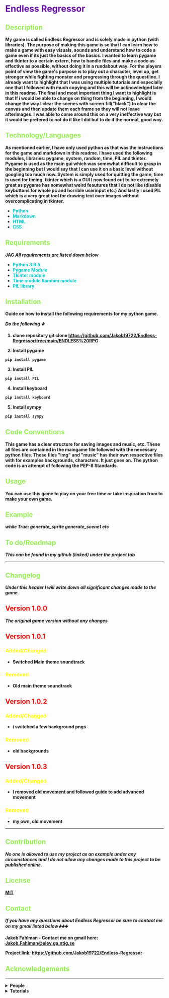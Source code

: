 
                                            


## <h1><strong><span style="color:#6a0dad">Endless Regressor</span> 

## <h2><strong><span style="color:95f252">Description</span> 

My game is called Endless Regressor and is solely made in python (with libraries). The purpose of making this game is so that I can learn how to make a game with easy visuals, sounds and understand how to code a game even if its just the basics of the basics. I wanted to learn pygame and tkinter to a certain extern, how to handle files and make a code as effective as possible, without doing it in a rundabout way. For the players point of view the game's purpose is to play out a character, level up, get stronger while fighting monster and progressing through the questline. I already want to highlight that I was using multiple tutorials and especially one that I followed with much copying and this will be acknowledged later in this readme. The final and most important thing I want to highlight is that If i would be able to change on thing from the beginning, I would change the way I clear the scenes with screen.fill("black") to clear the canvas and then update them each frame so they will not leave afterimages. I was able to come around this on a very ineffective way but it would be prefered to not do it like I did but to do it the normal, good way.



## <h2><strong><span style="color:95f252">Technology/Languages</span> 

As mentioned earlier, I have only used python as that was the instructions for the game and markdown in this readme. I have used the following modules, libraries: pygame, system, random, time, PIL and tkinter. Pygame is used as the main gui which was somewhat difficult to grasp in the beginning but I would say that I can use it on a basic level without googling too much now. System is simply used for quitting the game, time is used for timing, tkinter which is a GUI I now found out to be extremely great as pygame has somewhat weird feautures that I do not like (disable keybuttons for whole pc and horrible userinput etc.) And lastly I used PIL which is a very great tool for drawing text over images without overcomplicating in tkinter.

- <span style="color:#00CED1">Python</span>
- <span style="color:#00CED1">Markdown</span>
- <span style="color:#00CED1">HTML</span>
- <span style="color:#00CED1">CSS</span>
## <h2><strong><span style="color:95f252">Requirements</span> 
JAG
***All requirements are listed down below***

- <span style="color:#00CED1">Python 3.9.5</span>
- <span style="color:#00CED1">Pygame Module</span>
- <span style="color:#00CED1">Tkinter module</span>
- <span style="color:#00CED1">Time module</span>
<span style="color:#00CED1">Random module</span>
- <span style="color:#00CED1">PIL library</span>

## <h2><strong><span style="color:95f252">Installation</span> 

Guide on how to install the following requirements for my python game.

***Do the following 🡻***  

1. clone repository
    git clone https://github.com/Jakob19722/Endless-Regressor/tree/main/ENDLESS%20RPG

2. Install pygame
```cmd
pip install pygame
```
3. Install PIL
```cmd
pip install PIL
```
4. Install keyboard
```cmd
pip install keyboard
```
5. Install sympy
```cmd
pip install sympy
```



## <h2><strong><span style="color:95f252">Code Conventions</span> 

This game has a clear structure for saving images and music, etc. These all files are contained in the maingame file followed with the necessary python files. These files "img" and "music" has their own respective files with  for examples backgrounds, characters. It just goes on. The python code is an attempt of following the PEP-8 Standards.

## <h2><strong><span style="color:95f252">Usage</span>     

You can use this game to play on your free time or take inspiration from to make your own game.

## <h2><strong><span style="color:95f252">Example</span> 

***while True:
 generate_sprite
 generate_scene1 etc***

## <h2><strong><span style="color:95f252">To do/Roadmap</span>  

***This can be found in my github (linked) under the project tab***

---
## <h2><strong><span style="color:95f252">Changelog</span> 

***Under this header I will write down all significant changes made to the game.***

## <h2><strong><span style="color:red">Version 1.0.0</span>
***The original game version without any changes***
## <h2><strong><span style="color:red">Version 1.0.1</span> 

#### <h3><strong><span style="color:yellow">Added/Changed</span> 

- Switched Main theme soundtrack

#### <h3><strong><span style="color:yellow">Removed</span> 

- Old main theme soundtrack

## <h2><strong><span style="color:red">Version 1.0.2</span> 

#### <h3><strong><span style="color:yellow">Added/Changed</span> 

- i switched a few background pngs

#### <h3><strong><span style="color:yellow">Removed</span> 

- old backgrounds      

## <h2><strong><span style="color:red">Version 1.0.3</span> 

#### <h3><strong><span style="color:yellow">Added/Changed</span> 

- I removed old movement and followed guide to add advanced movement

#### <h3><strong><span style="color:yellow">Removed</span> 

- my own, old movement        
---
## <h2><strong><span style="color:95f252">Contribution</span>     

***No one is allowed to use my project as an example under any circumstances and  I do not allow any changes made to this project to be published online.*** 


## <h2><strong><span style="color:95f252">License</span> 

[MIT](https://choosealicense.com/licenses/mit/)

## <h2><strong><span style="color:95f252">Contact</span> 

***If you have any questions about Endless Regressor be sure to contact me on my gmail listed below🡻🡻🡻***


Jakob Fahlman  - Contact me on gmail here: Jakob.Fahlman@elev.ga.ntig.se
                                                                       
Project link: <https://github.com/Jakob19722/Endless-Regressor>

## <h2><strong><span style="color:95f252">Acknowledgements</span> 
---

<details>
  <summary>People</summary>
  
<!--START_SECTION:activity-->
1. <strong>Albion</strong> inspired me and helped me with my logo design.
2. <strong>Oskar and Zion</strong> inspired me with the game name, "Endless Regressor.
3. <strong>Niclas</strong> Helped me follow the directives of this assignment and following the pep-8 standards. 
4. <strong>Elliot</strong> Helped me to reinstall pip and fix a wrong module of pygame.
<!--END_SECTION:activity-->

</details>

<details>
  <summary>Tutorials</summary>
  <strong><span style="color:red">From Most Inspiration to least.</span>.</strong>

1. <https://coderslegacy.com/python/pygame-rpg-movement-animations/> <span style="color:yellow">As highlighted earlier this was the tutorial I followed and copied the structure they were using for the most. I learned how to make good sprite movement which allows for additional stuff such as jumping. This also made me realise how we can use classes without attributes simply because it is a good way to organize it.</span>

2. <https://www.youtube.com/watch?v=Vlolidaoiak&list=RDCMUCPrRY0S-VzekrJK7I7F4-Mg&start_radio=1&rv=Vlolidaoiak&t=0> <span style="color:yellow">This full series covered a whole lot of basics that I took inspiration from such as making sprites and animation </span>

3. <https://github.com/nilund93/rpg-fighter> <span style="color:yellow">This helped me realise on how to utilize classes. </span>

4. <https://www.youtube.com/watch?v=v_linpA7uXo> <span style="color:yellow">I learned on how to make a sprite moving but I later found a <strong>WAY EASIER</strong> method </span>

5. <https://pythonprogramming.net/adding-sounds-music-pygame/>
<span style="color:yellow">This is where I learned how to add music in python pygame.. </span>

6. <https://stackoverflow.com/questions/64881896/move-around-cube-using-wasd-in-pygame>
<span style="color:yellow">keybinds in pygame</span>

7. <https://www.youtube.com/watch?v=pFvSb7cb_Us&t=1s> <span style="color:yellow">This may not seem related to my game but I learned a bit of stage management (switching scenes)</span>

8. <https://www.tutorialspoint.com/python/tk_button.htm> <span style="color:yellow">A tutorial on tkinter buttons which I used for switching scenes in my game.</span>

9. <https://www.codewithharry.com/videos/python-gui-tkinter-hindi-12/> <span style="color:yellow">I learned about tkinter user input.</span>
</details>
